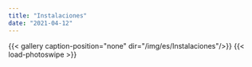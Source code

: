 ```yaml
---
title: "Instalaciones"
date: "2021-04-12"
---
```


{{< gallery  caption-position="none" dir="/img/es/Instalaciones"/>}} {{< load-photoswipe >}}

